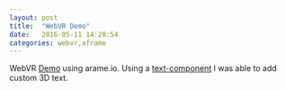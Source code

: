 ```yaml
---
layout: post
title:  "WebVR Demo"
date:   2016-05-11 14:20:54
categories: webvr,aframe
---
```


WebVR [Demo](http://nikhilnayak98.github.io/webvrapp/) using arame.io. 
Using a [text-component](http://nikhilnayak98.github.io/webvrapp/assets/vr/js/aframe-text-component.min.js) I was able to add custom 3D text. 
